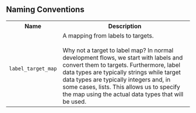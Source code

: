 ## Naming Conventions

<table>
  <tr>
    <th>Name</th>
    <th>Description</th>
  </tr>
  <tr>
    <td><code>label_target_map</code></td>
    <td>A mapping from labels to targets.<br><br>Why not a target to label map? In normal development flows, we start with labels and convert them to targets. Furthermore, label data types are typically strings while target data types are typically integers and, in some cases, lists. This allows us to specify the map using the actual data types that will be used.</td>
  </tr>
</table>
